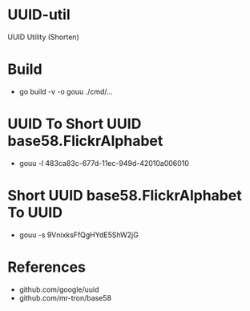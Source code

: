 # UUID-util
UUID Utility (Shorten)

# Build
  - go build -v -o gouu ./cmd/... 

# UUID To Short UUID base58.FlickrAlphabet
  - gouu -l 483ca83c-677d-11ec-949d-42010a006010

# Short UUID base58.FlickrAlphabet To UUID
  - gouu -s 9VnixksFfQgHYdE5ShW2jG

# References
  - github.com/google/uuid
  - github.com/mr-tron/base58